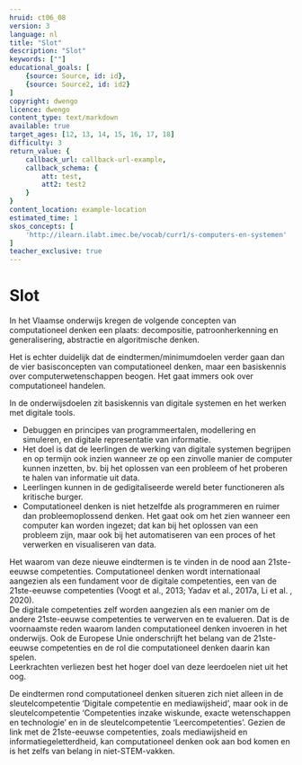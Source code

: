 ```yaml
---
hruid: ct06_08
version: 3
language: nl
title: "Slot"
description: "Slot"
keywords: [""]
educational_goals: [
    {source: Source, id: id}, 
    {source: Source2, id: id2}
]
copyright: dwengo
licence: dwengo
content_type: text/markdown
available: true
target_ages: [12, 13, 14, 15, 16, 17, 18]
difficulty: 3
return_value: {
    callback_url: callback-url-example,
    callback_schema: {
        att: test,
        att2: test2
    }
}
content_location: example-location
estimated_time: 1
skos_concepts: [
    'http://ilearn.ilabt.imec.be/vocab/curr1/s-computers-en-systemen'
]
teacher_exclusive: true
---
```


# Slot
In het Vlaamse onderwijs kregen de volgende concepten van computationeel denken een plaats: decompositie, patroonherkenning en generalisering, abstractie en algoritmische denken. 

Het is echter duidelijk dat de eindtermen/minimumdoelen verder gaan dan de vier basisconcepten van computationeel denken, maar een basiskennis over computerwetenschappen beogen. Het gaat immers ook over computationeel handelen.

In de onderwijsdoelen zit basiskennis van digitale systemen en het werken met digitale tools.
-  Debuggen en principes van programmeertalen, modellering en simuleren, en digitale representatie van informatie.
-  Het doel is dat de leerlingen de werking van digitale systemen begrijpen en op termijn ook inzien wanneer ze op een zinvolle manier de computer kunnen inzetten, bv. bij het oplossen van een probleem of het proberen te halen van informatie uit data.
- Leerlingen kunnen in de gedigitaliseerde wereld beter functioneren als kritische burger.
- Computationeel denken is niet hetzelfde als programmeren en ruimer dan probleemoplossend denken. Het gaat ook om het zien wanneer een computer kan worden ingezet; dat kan bij het oplossen van een probleem zijn, maar ook bij het automatiseren van een proces of het verwerken en visualiseren van data.

Het waarom van deze nieuwe eindtermen is te vinden in de nood aan 21ste-eeuwse competenties. Computationeel denken wordt internationaal aangezien als een fundament voor de digitale competenties, een van de 21ste-eeuwse competenties (Voogt et al., 2013; Yadav et al., 2017a, Li et al. , 2020).<br>
De digitale competenties zelf worden aangezien als een manier om de andere 21ste-eeuwse competenties te verwerven en te evalueren. Dat is de voornaamste reden waarom landen computationeel denken invoeren in het onderwijs. Ook de Europese Unie onderschrijft het belang van de 21ste-eeuwse competenties en de rol die computationeel denken daarin kan spelen.<br>
Leerkrachten verliezen best het hoger doel van deze leerdoelen niet uit het oog.

<div class="alert alert-box alert-success">
De eindtermen rond computationeel denken situeren zich niet alleen in de sleutelcompetentie ‘Digitale competentie en mediawijsheid’, maar ook in de
sleutelcompetentie ‘Competenties inzake wiskunde, exacte wetenschappen en technologie’ en in de sleutelcompetentie ‘Leercompetenties’.
Gezien de link met de 21ste-eeuwse competenties, zoals mediawijsheid en informatiegeletterdheid, kan computationeel denken ook aan bod komen en is het zelfs van belang in niet-STEM-vakken.
</div>
